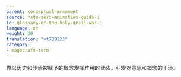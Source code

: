 ```yaml
---
parent: conceptual-armament
source: fate-zero-animation-guide-i
id: glossary-of-the-holy-grail-war-i
language: zh
weight: 30
translation: "vt789123"
category:
- magecraft-term
---
```


靠以历史和传承被赋予的概念发挥作用的武装。引发对意思和概念的干涉。
